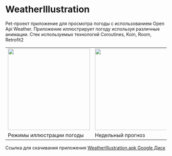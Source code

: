 # WeatherIllustration
Pet-проект приложение для просмотра погоды с использованием Open Api Weather. Приложение иллюстрирует погоду используя различные анимации. Стек используемых технологий Coroutines, Koin, Room, Retrofit2

<table>
    <tr>
        <td>
            <img src=https://ia.wampi.ru/2022/06/12/ezgif.com-gif-maker_1.gif width="256"/>
        </td>
        <td>
            <img src=https://ia.wampi.ru/2022/06/12/ezgif.com-gif-maker_269face59b677232c.gif width="256"/>
        </td>
        <td>
            <img src=https://ie.wampi.ru/2022/06/12/ezgif.com-gif-maker_3a1779d98bef7d2c5.gif width="256"/>
        </td>                                                                                                 
    </tr>
    <tr>
        <td>
            Режимы иллюстрации погоды 
        </td>
        <td>
            Недельный прогноз
        </td>
          <td>
            Список добавленной погоды
        </td>
    </tr>
</table>        


Ссылка для скачивания приложения [WeatherIllustration.apk Google Диск](https://drive.google.com/file/d/1Ik56UkEuHj9uW3gPdCUhTEh49wSaZpl3/view?usp=sharing)
